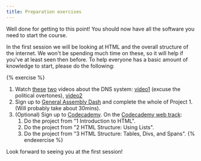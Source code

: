 ```yaml
---
title: Preparation exercises
---
```


Well done for getting to this point! You should now have all the software you need to start the course.

In the first session we will be looking at HTML and the overall structure of the internet. We won't be spending much time on these, so it will help if you've at least seen then before. To help everyone has a basic amount of knowledge to start, please do the following:

{% exercise %}

1. Watch [these](http://www.youtube.com/watch?v=72snZctFFtA) [two](http://www.youtube.com/watch?v=oN7ripK5uGM) videos about the DNS system: [video1](http://www.youtube.com/watch?v=72snZctFFtA) (excuse the political overtones), [video2](http://www.youtube.com/watch?v=oN7ripK5uGM)
2. Sign up to [General Assembly Dash](https://dash.generalassemb.ly/projects) and complete the whole of Project 1. (Will probably take about 30mins).
3. (Optional) Sign up to [Codecademy](http://www.codecademy.com/). On the [Codecademy web track](http://www.codecademy.com/tracks/web):
    1. Do the project from "1 Introduction to HTML".
    2. Do the project from "2 HTML Structure: Using Lists".
    3. Do the project from "3 HTML Structure: Tables, Divs, and Spans".
{% endexercise %}

Look forward to seeing you at the first session!
